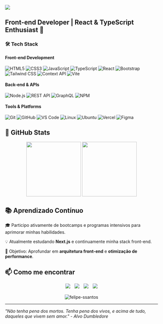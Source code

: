 ![](https://komarev.com/ghpvc/?username=felipe-ssantos)

## **Front-end Developer | React & TypeScript Enthusiast** 🚀

### **🛠 Tech Stack**

#### **Front-end Development**
![HTML5](https://img.shields.io/badge/-HTML5-E34F26?style=flat-square&logo=html5&logoColor=white) ![CSS3](https://img.shields.io/badge/-CSS3-1572B6?style=flat-square&logo=css3&logoColor=white) ![JavaScript](https://img.shields.io/badge/-JavaScript-F7DF1E?style=flat-square&logo=javascript&logoColor=black) ![TypeScript](https://img.shields.io/badge/-TypeScript-3178C6?style=flat-square&logo=typescript&logoColor=white) ![React](https://img.shields.io/badge/-React-61DAFB?style=flat-square&logo=react&logoColor=black) ![Bootstrap](https://img.shields.io/badge/-Bootstrap-7952B3?style=flat-square&logo=bootstrap&logoColor=white) ![Tailwind CSS](https://img.shields.io/badge/-Tailwind_CSS-38B2AC?style=flat-square&logo=tailwind-css&logoColor=white) ![Context API](https://img.shields.io/badge/-Context_API-61DAFB?style=flat-square&logo=react&logoColor=black) ![Vite](https://img.shields.io/badge/-Vite-646CFF?style=flat-square&logo=vite&logoColor=white)

#### **Back-end & APIs**
![Node.js](https://img.shields.io/badge/-Node.js-339933?style=flat-square&logo=node.js&logoColor=white) ![REST API](https://img.shields.io/badge/-REST_API-FF6C37?style=flat-square&logo=postman&logoColor=white) ![GraphQL](https://img.shields.io/badge/-GraphQL-E10098?style=flat-square&logo=graphql&logoColor=white) ![NPM](https://img.shields.io/badge/-NPM-CB3837?style=flat-square&logo=npm&logoColor=white)

#### **Tools & Platforms**
![Git](https://img.shields.io/badge/-Git-F05032?style=flat-square&logo=git&logoColor=white) ![GitHub](https://img.shields.io/badge/-GitHub-181717?style=flat-square&logo=github&logoColor=white) ![VS Code](https://img.shields.io/badge/-VS_Code-007ACC?style=flat-square&logo=visual-studio-code&logoColor=white) ![Linux](https://img.shields.io/badge/-Linux-FCC624?style=flat-square&logo=linux&logoColor=black) ![Ubuntu](https://img.shields.io/badge/-Ubuntu-E95420?style=flat-square&logo=ubuntu&logoColor=white) ![Vercel](https://img.shields.io/badge/-Vercel-000000?style=flat-square&logo=vercel&logoColor=white) ![Figma](https://img.shields.io/badge/-Figma-F24E1E?style=flat-square&logo=figma&logoColor=white)

## **📌 GitHub Stats**
<div align="center">
  <img height="180em" src="https://github-readme-stats.vercel.app/api?username=felipe-ssantos&show_icons=true&theme=dracula&include_all_commits=true&count_private=true"/>
  <img height="180em" src="https://github-readme-stats.vercel.app/api/top-langs/?username=felipe-ssantos&layout=compact&langs_count=7&theme=dracula"/>
</div>


## **📚 Aprendizado Contínuo**
🎓 Participo ativamente de bootcamps e programas intensivos para aprimorar minhas habilidades. 

💡 Atualmente estudando **Next.js** e continuamente minha stack front-end.

🎯 Objetivo: Aprofundar em **arquitetura front-end** e **otimização de performance**.

## **📫 Como me encontrar**
<div align="center">
  <a href="mailto:fecoder.dev@gmail.com" style="display: inline-block; margin-right: 10px;">
    <img src="https://img.shields.io/badge/Email-D14836?style=for-the-badge&logo=gmail&logoColor=white" />
  </a>
  <a href="https://nfelipe-dev.vercel.app/" target="_blank" rel="noopener noreferrer" style="display: inline-block; margin-right: 10px;">
    <img src="https://img.shields.io/badge/Portfolio-000000?style=for-the-badge&logo=vercel&logoColor=white" />
  </a>
  <a href="https://www.linkedin.com/in/fnss/" target="_blank" rel="noopener noreferrer" style="display: inline-block; margin-right: 10px;">
    <img src="https://img.shields.io/badge/LinkedIn-0077B5?style=for-the-badge&logo=linkedin&logoColor=white" />
  </a>
  <a href="https://x.com/fecodebr" target="_blank" rel="noopener noreferrer" style="display: inline-block;">
    <img src="https://img.shields.io/badge/Twitter-1DA1F2?style=for-the-badge&logo=twitter&logoColor=white" />
  </a>
</div>

<br />

<div align="center">
  <img src="https://github-profile-trophy.vercel.app/?username=felipe-ssantos&theme=dracula&row=1" alt="felipe-ssantos" />
</div>

---

  <p><i> "Não tenha pena dos mortos. Tenha pena dos vivos, e acima de tudo, daqueles que vivem sem amor." - Alvo Dumbledore </i></p>
  <br>
   
